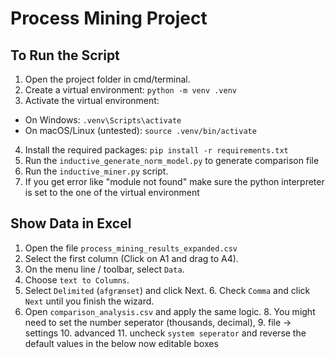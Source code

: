 # Process Mining Project

## To Run the Script

1. Open the project folder in cmd/terminal.
2. Create a virtual environment: `python -m venv .venv`
3. Activate the virtual environment: 
- On Windows: `.venv\Scripts\activate`
- On macOS/Linux (untested): `source .venv/bin/activate`
4. Install the required packages: `pip install -r requirements.txt`
5. Run the `inductive_generate_norm_model.py` to generate comparison file
5. Run the `inductive_miner.py` script.
6. If you get error like "module not found" make sure the python interpreter is set to the one of the virtual environment

## Show Data in Excel

1. Open the file `process_mining_results_expanded.csv`
2. Select the first column (Click on A1 and drag to A4).
3. On the menu line / toolbar, select `Data`.
4. Choose `text to Columns`.
5. Select `Delimited` (`afgrænset`) and click Next.
   6. Check `Comma` and click `Next` until you finish the wizard.
7. Open `comparison_analysis.csv` and apply the same logic. 
   8. You might need to set the number seperator (thousands, decimal),
      9. file -> settings
      10. advanced
      11. uncheck `system seperator` and reverse the default values in the below now editable boxes


